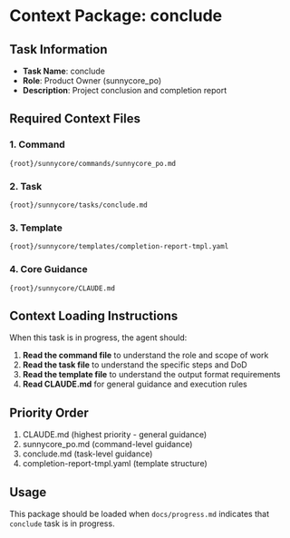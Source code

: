 # Context Package: conclude

## Task Information
- **Task Name**: conclude
- **Role**: Product Owner (sunnycore_po)
- **Description**: Project conclusion and completion report

## Required Context Files

### 1. Command
```
{root}/sunnycore/commands/sunnycore_po.md
```

### 2. Task
```
{root}/sunnycore/tasks/conclude.md
```

### 3. Template
```
{root}/sunnycore/templates/completion-report-tmpl.yaml
```

### 4. Core Guidance
```
{root}/sunnycore/CLAUDE.md
```

## Context Loading Instructions

When this task is in progress, the agent should:

1. **Read the command file** to understand the role and scope of work
2. **Read the task file** to understand the specific steps and DoD
3. **Read the template file** to understand the output format requirements
4. **Read CLAUDE.md** for general guidance and execution rules

## Priority Order
1. CLAUDE.md (highest priority - general guidance)
2. sunnycore_po.md (command-level guidance)
3. conclude.md (task-level guidance)
4. completion-report-tmpl.yaml (template structure)

## Usage
This package should be loaded when `docs/progress.md` indicates that `conclude` task is in progress.

